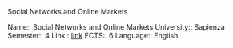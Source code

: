 Social Networks and Online Markets

Name:: Social Networks and Online Markets
University:: Sapienza
Semester:: 4
Link:: [link](http://aris.me/index.php/social-networks-2022?id=47)
ECTS:: 6
Language:: English